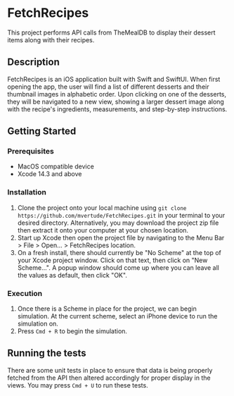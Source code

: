 # FetchRecipes
This project performs API calls from TheMealDB to display their dessert items along with their recipes. 

## Description
FetchRecipes is an iOS application built with Swift and SwiftUI. When first opening the app, the user will find a list of different desserts and their thumbnail images in alphabetic order. Upon clicking on one of the desserts, they will be navigated to a new view, showing a larger dessert image along with the recipe's ingredients, measurements, and step-by-step instructions.

## Getting Started
### Prerequisites
* MacOS compatible device
* Xcode 14.3 and above

### Installation
1. Clone the project onto your local machine using `git clone https://github.com/mvertude/FetchRecipes.git` in your terminal to your desired directory. Alternatively, you may download the project zip file then extract it onto your computer at your chosen location.
2. Start up Xcode then open the project file by navigating to the Menu Bar > File > Open... > FetchRecipes location.
3. On a fresh install, there should currently be "No Scheme" at the top of your Xcode project window. Click on that text, then click on "New Scheme...". A popup window should come up where you can leave all the values as default, then click "OK".

### Execution
1. Once there is a Scheme in place for the project, we can begin simulation. At the current scheme, select an iPhone device to run the simulation on.
2. Press `Cmd + R` to begin the simulation.

## Running the tests
There are some unit tests in place to ensure that data is being properly fetched from the API then altered accordingly for proper display in the views. You may press `Cmd + U` to run these tests. 
